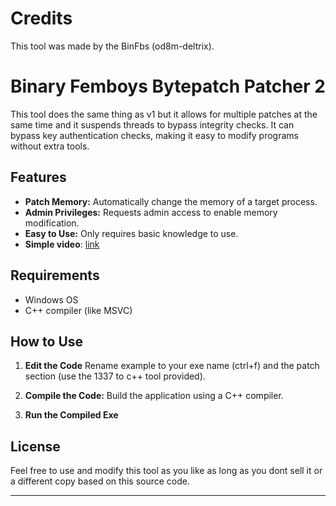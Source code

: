 # **Credits**

This tool was made by the BinFbs (od8m-deltrix).

# **Binary Femboys Bytepatch Patcher 2**

This tool does the same thing as v1 but it allows for multiple patches at the same time and it suspends threads to bypass integrity checks. It can bypass key authentication checks, making it easy to modify programs without extra tools.

## **Features**

- **Patch Memory:** Automatically change the memory of a target process.
- **Admin Privileges:** Requests admin access to enable memory modification.
- **Easy to Use:** Only requires basic knowledge to use.
- **Simple video**: [link](https://i-am.skidding.dev/EUYOBWMnixdV.mp4)

## **Requirements**

- Windows OS
- C++ compiler (like MSVC)

## **How to Use**

1. **Edit the Code** Rename example to your exe name (ctrl+f) and the patch section (use the 1337 to c++ tool provided).

2. **Compile the Code:** Build the application using a C++ compiler.

3. **Run the Compiled Exe**

## **License**

Feel free to use and modify this tool as you like as long as you dont sell it or a different copy based on this source code.

--- 
